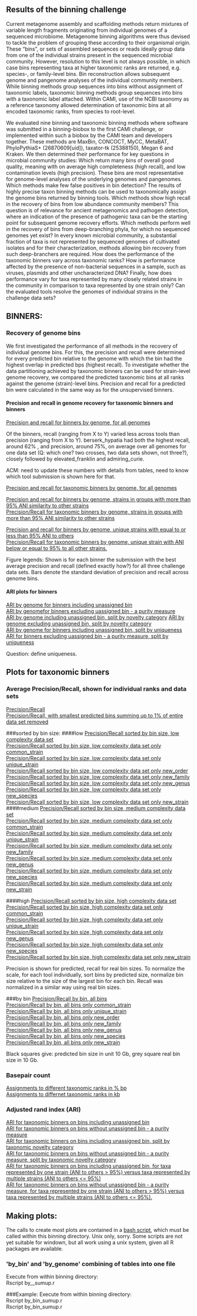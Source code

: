 ## Results of the binning challenge

Current metagenome assembly and scaffolding methods return mixtures of variable length fragments originating from individual genomes of a sequenced microbiome. Metagenome binning algorithms were thus devised to tackle the problem of grouping these according to their organismal origin. These  “bins”, or sets of assembled sequences or reads ideally group data from one of the individual strains present in the sequenced microbial community.  However, resolution to this level is not always possible, in which case bins representing taxa at higher taxonomic ranks are returned, e.g. species-, or family-level bins. Bin reconstruction allows subsequent genome and pangenome analyses of the individual community members. While binning methods group sequences into bins without assignment of taxonomic labels, taxonomic binning methods group sequences into bins with a taxonomic label attached. Within CAMI, use of the NCBI taxonomy as a reference taxonomy allowed determination of taxonomic bins at all encoded taxonomic ranks, from species to root-level. 

We evaluated nine binning and taxonomic binning methods where software was submitted in a binning-biobox to the first CAMI challenge, or implemented within such a biobox by the CAMI team and developers together. These methods are MaxBin, CONCOCT, MyCC, MetaBAT, PhyloPythiaS+ (26870609[uid]), taxator-tk (25388150), Megan 6 and Kraken.  We then determined their performance for key questions in microbial community studies: Which return many bins of overall good quality, meaning with on average high completeness (high recall), and low contamination levels (high precision).  These bins are most representative for genome-level analyses of the underlying genomes and pangenomes. Which methods make few false positives in bin detection? The results of highly precise taxon binning methods can be used to taxonomically assign the genome bins returned by binning tools. Which methods show high recall in the recovery of bins from low abundance community members? This question is of relevance for ancient metagenomics and pathogen detection, where an indication of the presence of pathogenic taxa can be the starting point for subsequent genome recovery efforts. Which methods perform well in the recovery of bins from deep-branching phyla, for which no sequenced genomes yet exist? In every known microbial community, a substantial fraction of taxa is not represented by sequenced genomes of cultivated isolates and for their characterization, methods allowing bin recovery from such deep-branchers are required. How does the performance of the taxonomic binners vary across taxonomic ranks? How is performance affected by the presence of non-bacterial sequences in a sample, such as viruses, plasmids and other uncharacterized DNA? Finally, how does performance vary for taxa represented by many closely related strains in the community in comparison to taxa represented by one strain only? Can the evaluated tools resolve the genomes of individual strains in the challenge data sets?

## BINNERS: 
### Recovery of genome bins
We first investigated the performance of all methods in the recovery of individual genome bins. For this, the precision and recall were determined for every predicted bin relative to the genome with which the bin had the highest overlap in predicted bps (highest recall). To investigate whether the data partitioning achieved by taxonomic binners can be used for strain-level genome recovery, we compared the predicted taxonomic bins at all ranks against the genome (strain)-level bins. Precision and recall for a predicted bin were calculated in the same way as for the unsupervised binners. 

#### Precision and recall in genome recovery for taxonomic binners and binners
[Precision and recall for binners by genome, for all genomes](plots/unsupervised/prec_recall_combined_all_ranks_by_genome_all_ANI_all.pdf)

Of the binners, recall (ranging from X to Y) varied less across tools than precision (ranging from X to Y).  berserk_hypatia had both the highest recall, around 62% , and precision, around 75%, on average over all genomes for one data set (Q: which one? two crosses, two data sets shown, not three?), closely followed by elevated_franklin and admiring_curie. 

ACM: need to update these numbers with details from tables, need to know which tool submission is shown here for that.

[Precision and recall for taxonomic binners by genome, for all genomes](plots/supervised/prec_recall_combined_all_ranks_by_genome_all_ANI_all.pdf)  



[Precision and recall for binners by genome, strains in groups with more than 95% ANI similarity to other strains](plots/unsupervised/prec_recall_combined_all_ranks_by_genome_all_ANI_common_strain.pdf)  
[Precision/Recall for taxonomic binners by genome, strains in groups with more than 95% ANI similarity to other strains](plots/supervised/prec_recall_combined_all_ranks_by_genome_all_ANI_common_strain.pdf)  

[Precision and recall for binners by genome, unique strains with equal to or less than 95% ANI to others](plots/unsupervised/prec_recall_combined_all_ranks_by_genome_all_ANI_unique_strain.pdf)  
[Precision/Recall for taxonomic binners by genome, unique strain with ANI below or equal to 95% to all other strains.](plots/supervised/prec_recall_combined_all_ranks_by_genome_all_ANI_unique_strain.pdf)  

Figure legends: Shown is for each binner the submission with the best average precision and recall (defined exactly how?) for all three challenge data sets. Bars denote the standard deviation of precision and recall across genome bins.

#### ARI plots for binners
[ARI by genome for binners including unassigned bin](plots/unsupervised/unsupervised_ari_including_notassigned_all.pdf)  
[ARI by genomefor binners excluding uassigned bin - a purity measure](plots/unsupervised/unsupervised_ari_excluding_notassigned_all.pdf)  
[ARI by genome including unassigned bin, split by novelty category](plots/unsupervised/unsupervised_ari_including_notassigned_novelty.pdf)  [ARI by genome excluding unassigned bin, split by novelty category](plots/unsupervised/unsupervised_ari_excluding_notassigned_novelty.pdf)  
[ARI by genome for binners including unassigned bin, split by uniqueness](plots/unsupervised/unsupervised_ari_including_notassigned_uniqueness.pdf)  
[ARI for binners excluding uassigned bin - a purity measure, split by uniqueness](plots/unsupervised/unsupervised_ari_excluding_notassigned_uniqueness.pdf)  

Question: define uniqueness.



## Plots for taxonomic binners

### Average Precision/Recall, shown for individual ranks and data sets


[Precision/Recall](plots/supervised/supervised_summary_all.pdf)  
[Precision/Recall, with smallest predicted bins summing up to 1% of entire data set removed](plots/supervised/supervised_summary_all_99.pdf)  

###sorted by bin size:
####low
[Precision/Recall sorted by bin size, low complexity data set](plots/supervised/prec_rec_sorted_all_ranks_low_all.pdf)  
[Precision/Recall sorted by bin size, low complexity data set only common_strain](plots/supervised/prec_rec_sorted_all_ranks_low_common_strain.pdf)  
[Precision/Recall sorted by bin size, low complexity data set only unique_strain](plots/supervised/prec_rec_sorted_all_ranks_low_unique_strain.pdf)  
[Precision/Recall sorted by bin size, low complexity data set only new_order](plots/supervised/prec_rec_sorted_all_ranks_low_new_order.pdf)  
[Precision/Recall sorted by bin size, low complexity data set only new_family](plots/supervised/prec_rec_sorted_all_ranks_low_new_family.pdf)  
[Precision/Recall sorted by bin size, low complexity data set only new_genus](plots/supervised/prec_rec_sorted_all_ranks_low_new_genus.pdf)  
[Precision/Recall sorted by bin size, low complexity data set only new_species](plots/supervised/prec_rec_sorted_all_ranks_low_new_species.pdf)  
[Precision/Recall sorted by bin size, low complexity data set only new_strain](plots/supervised/prec_rec_sorted_all_ranks_low_new_strain.pdf)  
####medium
[Precision/Recall sorted by bin size, medium complexity data set](plots/supervised/prec_rec_sorted_all_ranks_medium_all.pdf)  
[Precision/Recall sorted by bin size, medium complexity data set only common_strain](plots/supervised/prec_rec_sorted_all_ranks_medium_common_strain.pdf)  
[Precision/Recall sorted by bin size, medium complexity data set only unique_strain](plots/supervised/prec_rec_sorted_all_ranks_medium_unique_strain.pdf)  
[Precision/Recall sorted by bin size, medium complexity data set only new_family](plots/supervised/prec_rec_sorted_all_ranks_medium_new_family.pdf)  
[Precision/Recall sorted by bin size, medium complexity data set only new_genus](plots/supervised/prec_rec_sorted_all_ranks_medium_new_genus.pdf)  
[Precision/Recall sorted by bin size, medium complexity data set only new_species](plots/supervised/prec_rec_sorted_all_ranks_medium_new_species.pdf)  
[Precision/Recall sorted by bin size, medium complexity data set only new_strain](plots/supervised/prec_rec_sorted_all_ranks_medium_new_strain.pdf)  
<!--[Precision/Recall sorted by bin size, medium complexity data set only new_order](plots/supervised/prec_rec_sorted_all_ranks_medium_new_order.pdf)  -->
####high
[Precision/Recall sorted by bin size, high complexity data set](plots/supervised/prec_rec_sorted_all_ranks_high_all.pdf)  
[Precision/Recall sorted by bin size, high complexity data set only common_strain](plots/supervised/prec_rec_sorted_all_ranks_high_common_strain.pdf)  
[Precision/Recall sorted by bin size, high complexity data set only unique_strain](plots/supervised/prec_rec_sorted_all_ranks_high_unique_strain.pdf)  
[Precision/Recall sorted by bin size, high complexity data set only new_genus](plots/supervised/prec_rec_sorted_all_ranks_high_new_genus.pdf)  
[Precision/Recall sorted by bin size, high complexity data set only new_species](plots/supervised/prec_rec_sorted_all_ranks_high_new_species.pdf)  
[Precision/Recall sorted by bin size, high complexity data set only new_strain](plots/supervised/prec_rec_sorted_all_ranks_high_new_strain.pdf)  
<!--[Precision/Recall sorted by bin size, high complexity data set only new_order](plots/supervised/prec_rec_sorted_all_ranks_high_new_order.pdf)  -->
<!--[Precision/Recall sorted by bin size, high complexity data set only new_family](plots/supervised/prec_rec_sorted_all_ranks_high_new_family.pdf)  -->

Precision is shown for predicted, recall for real bin sizes.  To normalize the scale, for each tool individually, sort bins by predicted size, normalize bin size relative to the size of the largest bin for each bin.
Recall was normalized in a similar way using real bin sizes.

###by bin
[Precision/Recall by bin, all bins](plots/supervised/prec_recall_combined_all_ranks_by_bin_all_ANI_all.pdf)  
[Precision/Recall by bin, all bins only common_strain](plots/supervised/prec_recall_combined_all_ranks_by_bin_common_strain_ANI_all.pdf)  
[Precision/Recall by bin, all bins only unique_strain](plots/supervised/prec_recall_combined_all_ranks_by_bin_unique_strain_ANI_all.pdf)  
[Precision/Recall by bin, all bins only new_order](plots/supervised/prec_recall_combined_all_ranks_by_bin_new_order_ANI_all.pdf)  
[Precision/Recall by bin, all bins only new_family](plots/supervised/prec_recall_combined_all_ranks_by_bin_new_family_ANI_all.pdf)  
[Precision/Recall by bin, all bins only new_genus](plots/supervised/prec_recall_combined_all_ranks_by_bin_new_genus_ANI_all.pdf)  
[Precision/Recall by bin, all bins only new_species](plots/supervised/prec_recall_combined_all_ranks_by_bin_new_species_ANI_all.pdf)  
[Precision/Recall by bin, all bins only new_strain](plots/supervised/prec_recall_combined_all_ranks_by_bin_new_strain_ANI_all.pdf)  

Black squares give: predicted  bin size in unit 10 Gb, grey square real bin size in 10 Gb.






### Basepair count
[Assignments to different taxonomic ranks in % bp](plots/supervised/supervised_bp_count_relative_all.pdf)  
[Assignments to differnet taxonomic ranks in kb](plots/supervised/supervised_bp_count_absolute_all.pdf) 


### Adjusted rand index (ARI)
[ARI for taxonomic binners on bins including unassigned bin](plots/supervised/supervised_ari_including_notassigned_all.pdf)  
[ARI for taxonomic binners on bins without unassigned bin - a purity measure](plots/supervised/supervised_ari_excluding_notassigned_all.pdf)  
[ARI for taxonomic binners on bins including unassigned bin, split by taxonomic novelty category](plots/supervised/supervised_ari_including_notassigned_novelty.pdf)  
[ARI for taxonomic binners on bins without unassigned bin - a purity measure, split by taxonomic novelty category](plots/supervised/supervised_ari_excluding_notassigned_novelty.pdf)  
[ARI for taxonomic binners on bins including unassigned bin,  for taxa represented by one strain (ANI to others > 95%) versus taxa represented by multiple strains (ANI to others <= 95%)](plots/supervised/supervised_ari_including_notassigned_uniqueness.pdf)  
[ARI for taxonomic binners on bins without unassigned bin - a purity measure, for taxa represented by one strain (ANI to others > 95%) versus taxa represented by multiple strains (ANI to others <= 95%).  ](plots/supervised/supervised_ari_excluding_notassigned_uniqueness.pdf)  





## Making plots:
The calls to create most plots are contained in a [bash script](make_plots.sh), which must be called within this binning directory.
Unix only, sorry. Some scripts are not yet suitable for windown, but all work using a unix system, given all R packages are available.  

### 'by_bin' and 'by_genome' combining of tables into one file
Execute from within binning directory:  
    Rscript by__sumup.r

###Example:
Execute from within binning directory:  
    Rscript by_bin_sumup.r  
    Rscript by_bin_sumup.r  
